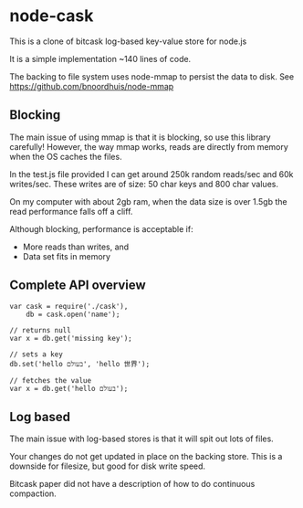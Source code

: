 # node-cask

This is a clone of bitcask log-based key-value store for node.js

It is a simple implementation ~140 lines of code. 

The backing to file system uses node-mmap to persist the data to disk. See https://github.com/bnoordhuis/node-mmap

## Blocking

The main issue of using mmap is that it is blocking, so use this library carefully! However, the way mmap works, reads are directly from memory when the OS caches the files.

In the test.js file provided I can get around 250k random reads/sec and 60k writes/sec. These writes are of size: 50 char keys and 800 char values.

On my computer with about 2gb ram, when the data size is over 1.5gb the read performance falls off a cliff.

Although blocking, performance is acceptable if:

* More reads than writes, and
* Data set fits in memory

## Complete API overview

    var cask = require('./cask'),
        db = cask.open('name');
    
    // returns null
    var x = db.get('missing key');
    
    // sets a key
    db.set('hello בעולם', 'hello 世界');

    // fetches the value
    var x = db.get('hello בעולם');

## Log based

The main issue with log-based stores is that it will spit out lots of files.

Your changes do not get updated in place on the backing store. This is a downside for filesize, but good for disk write speed.

Bitcask paper did not have a description of how to do continuous compaction.
